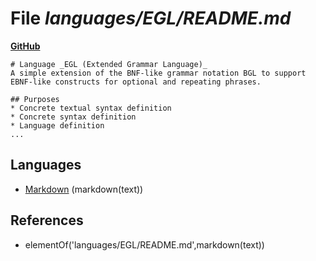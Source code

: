 # File _languages/EGL/README.md_
**[GitHub](https://github.com/softlang/yas/blob/master/languages/EGL/README.md)**
```
# Language _EGL (Extended Grammar Language)_
A simple extension of the BNF-like grammar notation BGL to support EBNF-like constructs for optional and repeating phrases.

## Purposes
* Concrete textual syntax definition
* Concrete syntax definition
* Language definition
...
```

## Languages
* [Markdown](../languages/Markdown.md) (markdown(text))

## References
* elementOf('languages/EGL/README.md',markdown(text))
